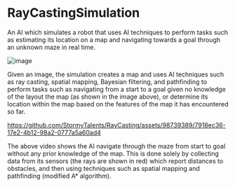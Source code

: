 # RayCastingSimulation
An AI which simulates a robot that uses AI techniques to perform tasks such as estimating its location on a map and navigating towards a goal through an unknown maze in real time.

![image](https://github.com/StormyTalents/RayCasting/assets/98739389/21525bc8-01c6-4bb5-b040-dc3b6fd1d5c5)

<p>Given an image, the simulation creates a map and uses AI techniques such as ray casting, spatial mapping, Bayesian filtering, and pathfinding to perform tasks such as navigating from a start to a goal given no knowledge of the layout the map (as shown in the image above), or determine its location within the map based on the features of the map it has encountered so far.</p>

https://github.com/StormyTalents/RayCasting/assets/98739389/7918ec36-17e2-4b12-98a2-0777a5a60ad4

<p>The above video shows the AI navigate through the maze from start to goal without any prior knowledge of the map. This is done solely by collecting data from its sensors (the rays are shown in red) which report distances to obstacles, and then using techniques such as spatial mapping and pathfinding (modified A* algorithm).</p>

